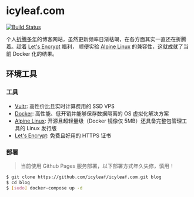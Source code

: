 # icyleaf.com

[![Build Status](https://img.shields.io/circleci/project/github/icyleaf/icyleaf.com/master.svg?style=flat)](https://circleci.com/gh/icyleaf/icyleaf.com)

个人[折腾多年][blog-history-link]的博客网站，虽然更新频率日渐枯竭，在各方面其实一直还在折腾着。趁着 [Let's Encrypt][let-encrypt-link] 福利，
顺便实验 [Alpine Linux][alpine-link] 的兼容性，这就成就了当前 Docker 化的结果。

## 环境工具

### 工具

- [Vultr][vultr-link]: 高性价比且实时计算费用的 SSD VPS
- [Docker][docker-link]: 高性能、低开销并能够保存数据隔离的 OS 虚拟化解决方案
- [Alpine Linux][alpine-link]: 开源且超轻量级（Docker 镜像仅 5MB）还具备完整包管理工具的 Linux 发行版
- [Let's Encrypt][let-encrypt-link]: 免费且好用的 HTTPS 证书

### 部署

> 当前使用 Github Pages 服务部署，以下部署方式年久失修，慎用！

```bash
$ git clone https://github.com/icyleaf/icyleaf.com.git blog
$ cd blog
$ [sudo] docker-compose up -d
```

[blog-history-link]: https://icyleaf.com/2015/12/a-history-of-my-blog/
[let-encrypt-link]: https://letsencrypt.org/
[alpine-link]: http://www.alpinelinux.org/
[docker-link]: https://www.docker.com/
[vultr-link]: https://www.vultr.com/
[vultr-affiliate-link]: http://www.vultr.com/?ref=6863897
[letsencrypt-post-link]: https://imququ.com/post/letsencrypt-certificate.html
[ngix-proxy-ssl-link]: https://github.com/JrCs/docker-letsencrypt-nginx-proxy-companion
[compose-production-link]: https://docs.docker.com/compose/production/
